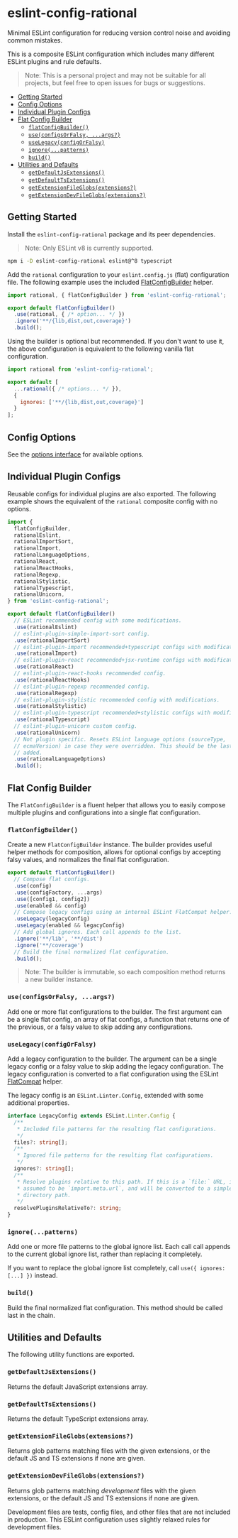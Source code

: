 # eslint-config-rational

Minimal ESLint configuration for reducing version control noise and avoiding common mistakes.

This is a composite ESLint configuration which includes many different ESLint plugins and rule defaults.

> Note: This is a personal project and may not be suitable for all projects, but feel free to open issues for bugs or suggestions.

- [Getting Started](#getting-started)
- [Config Options](#config-options)
- [Individual Plugin Configs](#individual-plugin-configs)
- [Flat Config Builder](#flat-config-builder)
  - [`flatConfigBuilder()`](#flatconfigbuilder)
  - [`use(configsOrFalsy, ...args?)`](#useconfigsorfalsy-args)
  - [`useLegacy(configOrFalsy)`](#uselegacyconfigorfalsy)
  - [`ignore(...patterns)`](#ignorepatterns)
  - [`build()`](#build)
- [Utilities and Defaults](#utilities-and-defaults)
  - [`getDefaultJsExtensions()`](#getdefaultjsextensions)
  - [`getDefaultTsExtensions()`](#getdefaulttsextensions)
  - [`getExtensionFileGlobs(extensions?)`](#getextensionfileglobsextensions)
  - [`getExtensionDevFileGlobs(extensions?)`](#getextensiondevfileglobsextensions)

## Getting Started

Install the `eslint-config-rational` package and its peer dependencies. 

> Note: Only ESLint v8 is currently supported.

```bash
npm i -D eslint-config-rational eslint@^8 typescript
```

Add the `rational` configuration to your `eslint.config.js` (flat) configuration file. The following example uses the included [FlatConfigBuilder](#flat-config-builder) helper.

```js
import rational, { flatConfigBuilder } from 'eslint-config-rational';

export default flatConfigBuilder()
  .use(rational, { /* option... */ })
  .ignore('**/{lib,dist,out,coverage}')
  .build();
```

Using the builder is optional but recommended. If you don't want to use it, the above configuration is equivalent to the following vanilla flat configuration.

```js
import rational from 'eslint-config-rational';

export default [
  ...rational({ /* options... */ }),
  {
    ignores: ['**/{lib,dist,out,coverage}']
  }
];
```

## Config Options

See the [options interface](src/configs/options.ts) for available options.

## Individual Plugin Configs

Reusable configs for individual plugins are also exported. The following example shows the equivalent of the `rational` composite config with no
options.

```ts
import {
  flatConfigBuilder,
  rationalEslint,
  rationalImportSort,
  rationalImport,
  rationalLanguageOptions,
  rationalReact,
  rationalReactHooks,
  rationalRegexp,
  rationalStylistic,
  rationalTypescript,
  rationalUnicorn,
} from 'eslint-config-rational';

export default flatConfigBuilder()
  // ESLint recommended config with some modifications.
  .use(rationalEslint)
  // eslint-plugin-simple-import-sort config.
  .use(rationalImportSort)
  // eslint-plugin-import recommended+typescript configs with modifications.
  .use(rationalImport)
  // eslint-plugin-react recommended+jsx-runtime configs with modifications.
  .use(rationalReact)
  // eslint-plugin-react-hooks recommended config.
  .use(rationalReactHooks)
  // eslint-plugin-regexp recommended config.
  .use(rationalRegexp)
  // eslint-plugin-stylistic recommended config with modifications.
  .use(rationalStylistic)
  // eslint-plugin-typescript recommended+stylistic configs with modifications.
  .use(rationalTypescript)
  // eslint-plugin-unicorn custom config.
  .use(rationalUnicorn)
  // Not plugin specific. Resets ESLint language options (sourceType,
  // ecmaVersion) in case they were overridden. This should be the last plugin
  // added.
  .use(rationalLanguageOptions)
  .build();
```

## Flat Config Builder

The `FlatConfigBuilder` is a fluent helper that allows you to easily compose
multiple plugins and configurations into a single flat configuration.

### `flatConfigBuilder()`

Create a new `FlatConfigBuilder` instance. The builder provides useful helper methods for composition, allows for optional configs by accepting falsy values, and normalizes the final flat configuration.

```ts
export default flatConfigBuilder()
  // Compose flat configs.
  .use(config)
  .use(configFactory, ...args)
  .use([config1, config2])
  .use(enabled && config)
  // Compose legacy configs using an internal ESLint FlatCompat helper.
  .useLegacy(legacyConfig)
  .useLegacy(enabled && legacyConfig)
  // Add global ignores. Each call appends to the list.
  .ignore('**/lib', '**/dist')
  .ignore('**/coverage')
  // Build the final normalized flat configuration.
  .build();
```

> Note: The builder is immutable, so each composition method returns a new builder instance.


### `use(configsOrFalsy, ...args?)`

Add one or more flat configurations to the builder. The first argument can be a single flat config, an array of flat configs, a function that returns one of the previous, or a falsy value to skip adding any configurations.

### `useLegacy(configOrFalsy)`

Add a legacy configuration to the builder. The argument can be a single legacy config or a falsy value to skip adding the legacy configuration. The legacy configuration is converted to a flat configuration using the ESLint [FlatCompat](https://eslint.org/docs/latest/use/configure/migration-guide#using-eslintrc-configs-in-flat-config)
helper.

The legacy config is an `ESLint.Linter.Config`, extended with some additional properties.

```ts
interface LegacyConfig extends ESLint.Linter.Config {
  /**
   * Included file patterns for the resulting flat configurations.
   */
  files?: string[];
  /**
   * Ignored file patterns for the resulting flat configurations.
   */
  ignores?: string[];
  /**
   * Resolve plugins relative to this path. If this is a `file:` URL, it is
   * assumed to be `import.meta.url`, and will be converted to a simple
   * directory path.
   */
  resolvePluginsRelativeTo?: string;
}
```

### `ignore(...patterns)`

Add one or more file patterns to the global ignore list. Each call call appends to the current global ignore list, rather than replacing it completely.

If you want to replace the global ignore list completely, call `use({ ignores: [...] })` instead.

### `build()`

Build the final normalized flat configuration. This method should be called last in the chain.

## Utilities and Defaults

The following utility functions are exported.

### `getDefaultJsExtensions()`

Returns the default JavaScript extensions array.

### `getDefaultTsExtensions()`

Returns the default TypeScript extensions array.

### `getExtensionFileGlobs(extensions?)`

Returns glob patterns matching files with the given extensions, or the default JS and TS extensions if none are given.

### `getExtensionDevFileGlobs(extensions?)`

Returns glob patterns matching _development_ files with the given extensions, or the default JS and TS extensions if none are given.

Development files are tests, config files, and other files that are not included in production. This ESLint configuration uses slightly relaxed rules for development files.
